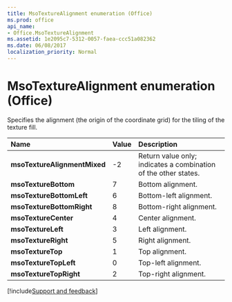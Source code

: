 ```yaml
---
title: MsoTextureAlignment enumeration (Office)
ms.prod: office
api_name:
- Office.MsoTextureAlignment
ms.assetid: 1e2095c7-5312-0057-faea-ccc51a082362
ms.date: 06/08/2017
localization_priority: Normal
---
```



# MsoTextureAlignment enumeration (Office)

Specifies the alignment (the origin of the coordinate grid) for the tiling of the texture fill.



|Name|Value|Description|
|:-----|:-----|:-----|
|**msoTextureAlignmentMixed**|-2|Return value only; indicates a combination of the other states.|
|**msoTextureBottom**|7|Bottom alignment.|
|**msoTextureBottomLeft**|6|Bottom-left alignment.|
|**msoTextureBottomRight**|8|Bottom-right alignment.|
|**msoTextureCenter**|4|Center alignment.|
|**msoTextureLeft**|3|Left alignment.|
|**msoTextureRight**|5|Right alignment.|
|**msoTextureTop**|1|Top alignment.|
|**msoTextureTopLeft**|0|Top-left alignment.|
|**msoTextureTopRight**|2|Top-right alignment.|

[!include[Support and feedback](~/includes/feedback-boilerplate.md)]